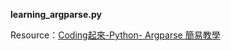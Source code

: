 **learning_argparse.py**

Resource：[Coding起來-Python- Argparse 簡易教學](https://chwang12341.medium.com/c58b43d06dd4)
